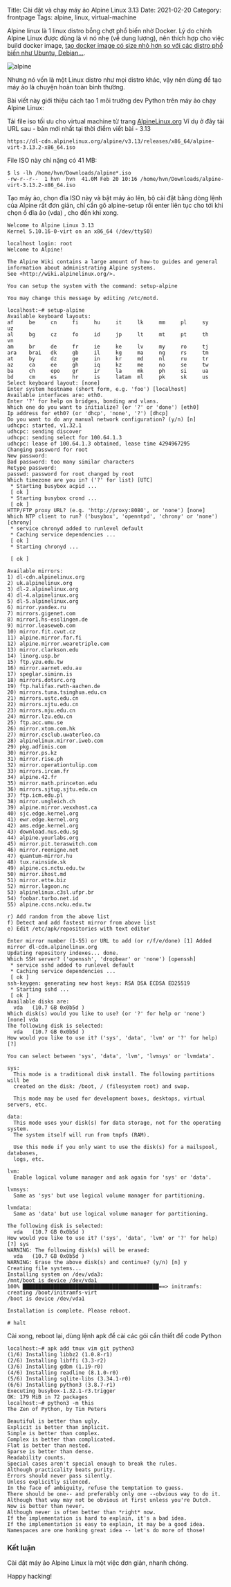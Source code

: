 Title: Cài đặt và chạy máy ảo Alpine Linux 3.13
Date: 2021-02-20
Category: frontpage
Tags: alpine, linux, virtual-machine

Alpine linux là 1 linux distro bỗng chợt phổ biến nhờ Docker.
Lý do chính Alpine Linux được dùng là vì nó nhẹ (về dung lượng), nên thích hợp
cho việc build docker image, [tạo docker image có size nhỏ hơn so với các
distro phổ biến như Ubuntu, Debian...](https://www.familug.org/2020/11/kien-truc-docker-phong-van-best-practice.html).

![alpine]({static}/images/alpinelinux-logo.svg)

Nhưng nó vốn là một Linux distro như mọi distro khác, vậy nên dùng để tạo máy ảo
là chuyện hoàn toàn bình thường.

Bài viết này giới thiệu cách tạo 1 môi trường dev Python trên máy ảo chạy Alpine Linux:

Tải file iso tối ưu cho virtual machine từ trang [AlpineLinux.org](https://alpinelinux.org/downloads/)
Ví dụ ở đây tải URL sau - bản mới nhất tại thời điểm viết bài - 3.13

```
https://dl-cdn.alpinelinux.org/alpine/v3.13/releases/x86_64/alpine-virt-3.13.2-x86_64.iso
```

File ISO này chỉ nặng có 41 MB:

```
$ ls -lh /home/hvn/Downloads/alpine*.iso
-rw-r--r--  1 hvn  hvn  41.0M Feb 20 10:16 /home/hvn/Downloads/alpine-virt-3.13.2-x86_64.iso
```

Tạo máy ảo, chọn đĩa ISO này và bật máy ảo lên, bộ cài đặt bằng dòng lệnh của Alpine rất đơn giản, chỉ cần gõ alpine-setup rồi enter liên tục cho tới khi chọn ổ đĩa ảo (vda) , cho đến khi xong.

```
Welcome to Alpine Linux 3.13
Kernel 5.10.16-0-virt on an x86_64 (/dev/ttyS0)

localhost login: root
Welcome to Alpine!

The Alpine Wiki contains a large amount of how-to guides and general
information about administrating Alpine systems.
See <http://wiki.alpinelinux.org/>.

You can setup the system with the command: setup-alpine

You may change this message by editing /etc/motd.

localhost:~# setup-alpine
Available keyboard layouts:
af     be     cn     fi     hu     it     lk     mm     pl     sy     uz
al     bg     cz     fo     id     jp     lt     mt     pt     th     vn
am     br     de     fr     ie     ke     lv     my     ro     tj
ara    brai   dk     gb     il     kg     ma     ng     rs     tm
at     by     dz     ge     in     kr     md     nl     ru     tr
az     ca     ee     gh     iq     kz     me     no     se     tw
ba     ch     epo    gr     ir     la     mk     ph     si     ua
bd     cm     es     hr     is     latam  ml     pk     sk     us
Select keyboard layout: [none]
Enter system hostname (short form, e.g. 'foo') [localhost]
Available interfaces are: eth0.
Enter '?' for help on bridges, bonding and vlans.
Which one do you want to initialize? (or '?' or 'done') [eth0]
Ip address for eth0? (or 'dhcp', 'none', '?') [dhcp]
Do you want to do any manual network configuration? (y/n) [n]
udhcpc: started, v1.32.1
udhcpc: sending discover
udhcpc: sending select for 100.64.1.3
udhcpc: lease of 100.64.1.3 obtained, lease time 4294967295
Changing password for root
New password:
Bad password: too many similar characters
Retype password:
passwd: password for root changed by root
Which timezone are you in? ('?' for list) [UTC]
 * Starting busybox acpid ...
 [ ok ]
 * Starting busybox crond ...
 [ ok ]
HTTP/FTP proxy URL? (e.g. 'http://proxy:8080', or 'none') [none]
Which NTP client to run? ('busybox', 'openntpd', 'chrony' or 'none') [chrony]
 * service chronyd added to runlevel default
 * Caching service dependencies ...
 [ ok ]
 * Starting chronyd ...

 [ ok ]

Available mirrors:
1) dl-cdn.alpinelinux.org
2) uk.alpinelinux.org
3) dl-2.alpinelinux.org
4) dl-4.alpinelinux.org
5) dl-5.alpinelinux.org
6) mirror.yandex.ru
7) mirrors.gigenet.com
8) mirror1.hs-esslingen.de
9) mirror.leaseweb.com
10) mirror.fit.cvut.cz
11) alpine.mirror.far.fi
12) alpine.mirror.wearetriple.com
13) mirror.clarkson.edu
14) linorg.usp.br
15) ftp.yzu.edu.tw
16) mirror.aarnet.edu.au
17) speglar.siminn.is
18) mirrors.dotsrc.org
19) ftp.halifax.rwth-aachen.de
20) mirrors.tuna.tsinghua.edu.cn
21) mirrors.ustc.edu.cn
22) mirrors.xjtu.edu.cn
23) mirrors.nju.edu.cn
24) mirror.lzu.edu.cn
25) ftp.acc.umu.se
26) mirror.xtom.com.hk
27) mirror.csclub.uwaterloo.ca
28) alpinelinux.mirror.iweb.com
29) pkg.adfinis.com
30) mirror.ps.kz
31) mirror.rise.ph
32) mirror.operationtulip.com
33) mirrors.ircam.fr
34) alpine.42.fr
35) mirror.math.princeton.edu
36) mirrors.sjtug.sjtu.edu.cn
37) ftp.icm.edu.pl
38) mirror.ungleich.ch
39) alpine.mirror.vexxhost.ca
40) sjc.edge.kernel.org
41) ewr.edge.kernel.org
42) ams.edge.kernel.org
43) download.nus.edu.sg
44) alpine.yourlabs.org
45) mirror.pit.teraswitch.com
46) mirror.reenigne.net
47) quantum-mirror.hu
48) tux.rainside.sk
49) alpine.cs.nctu.edu.tw
50) mirror.ihost.md
51) mirror.ette.biz
52) mirror.lagoon.nc
53) alpinelinux.c3sl.ufpr.br
54) foobar.turbo.net.id
55) alpine.ccns.ncku.edu.tw

r) Add random from the above list
f) Detect and add fastest mirror from above list
e) Edit /etc/apk/repositories with text editor

Enter mirror number (1-55) or URL to add (or r/f/e/done) [1] Added mirror dl-cdn.alpinelinux.org
Updating repository indexes... done.
Which SSH server? ('openssh', 'dropbear' or 'none') [openssh]
 * service sshd added to runlevel default
 * Caching service dependencies ...
 [ ok ]
ssh-keygen: generating new host keys: RSA DSA ECDSA ED25519
 * Starting sshd ...
 [ ok ]
Available disks are:
  vda	(10.7 GB 0x0b5d )
Which disk(s) would you like to use? (or '?' for help or 'none') [none] vda
The following disk is selected:
  vda	(10.7 GB 0x0b5d )
How would you like to use it? ('sys', 'data', 'lvm' or '?' for help) [?]

You can select between 'sys', 'data', 'lvm', 'lvmsys' or 'lvmdata'.

sys:
  This mode is a traditional disk install. The following partitions will be
  created on the disk: /boot, / (filesystem root) and swap.

  This mode may be used for development boxes, desktops, virtual servers, etc.

data:
  This mode uses your disk(s) for data storage, not for the operating system.
  The system itself will run from tmpfs (RAM).

  Use this mode if you only want to use the disk(s) for a mailspool, databases,
  logs, etc.

lvm:
  Enable logical volume manager and ask again for 'sys' or 'data'.

lvmsys:
  Same as 'sys' but use logical volume manager for partitioning.

lvmdata:
  Same as 'data' but use logical volume manager for partitioning.

The following disk is selected:
  vda	(10.7 GB 0x0b5d )
How would you like to use it? ('sys', 'data', 'lvm' or '?' for help) [?] sys
WARNING: The following disk(s) will be erased:
  vda	(10.7 GB 0x0b5d )
WARNING: Erase the above disk(s) and continue? (y/n) [n] y
Creating file systems...
Installing system on /dev/vda3:
/mnt/boot is device /dev/vda1
100% ████████████████████████████████████████████==> initramfs: creating /boot/initramfs-virt
/boot is device /dev/vda1

Installation is complete. Please reboot.

# halt
```

Cài xong, reboot lại, dùng lệnh apk để cài các gói cần thiết để code Python

```
localhost:~# apk add tmux vim git python3
(1/6) Installing libbz2 (1.0.8-r1)
(2/6) Installing libffi (3.3-r2)
(3/6) Installing gdbm (1.19-r0)
(4/6) Installing readline (8.1.0-r0)
(5/6) Installing sqlite-libs (3.34.1-r0)
(6/6) Installing python3 (3.8.7-r1)
Executing busybox-1.32.1-r3.trigger
OK: 179 MiB in 72 packages
localhost:~# python3 -m this
The Zen of Python, by Tim Peters

Beautiful is better than ugly.
Explicit is better than implicit.
Simple is better than complex.
Complex is better than complicated.
Flat is better than nested.
Sparse is better than dense.
Readability counts.
Special cases aren't special enough to break the rules.
Although practicality beats purity.
Errors should never pass silently.
Unless explicitly silenced.
In the face of ambiguity, refuse the temptation to guess.
There should be one-- and preferably only one --obvious way to do it.
Although that way may not be obvious at first unless you're Dutch.
Now is better than never.
Although never is often better than *right* now.
If the implementation is hard to explain, it's a bad idea.
If the implementation is easy to explain, it may be a good idea.
Namespaces are one honking great idea -- let's do more of those!
```


### Kết luận
Cài đặt máy ảo Alpine Linux là một việc đơn giản, nhanh chóng.

Happy hacking!
